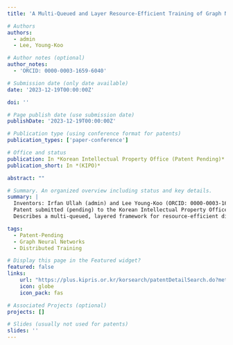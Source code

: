 ```yaml
---
title: 'A Multi-Queued and Layer Resource-Efficient Training of Graph Neural Networks over Multiple GPUs'

# Authors
authors:
  - admin
  - Lee, Young-Koo

# Author notes (optional)
author_notes:
  - 'ORCID: 0000-0003-1659-6040'

# Submission date (only date available)
date: '2023-12-19T00:00:00Z'

doi: ''

# Page publish date (use submission date)
publishDate: '2023-12-19T00:00:00Z'

# Publication type (using conference format for patents)
publication_types: ['paper-conference']

# Office and status
publication: In *Korean Intellectual Property Office (Patent Pending)*
publication_short: In *(KIPO)*

abstract: ""

# Summary. An organized overview including status and key details.
summary: |
  Inventors: Irfan Ullah (admin) and Lee Young-Koo (ORCID: 0000-0003-1659-6040).  
  Patent submitted (pending) to the Korean Intellectual Property Office on December 19, 2023.  
  Describes a multi-queued, layered framework for resource-efficient distributed training of Graph Neural Networks across multiple GPUs.

tags:
  - Patent-Pending
  - Graph Neural Networks
  - Distributed Training

# Display this page in the Featured widget?
featured: false
links:
    url: "https://plus.kipris.or.kr/korsearch/patentDetailSearch.do?method=detail&applno=1020210104172"
    icon: globe
    icon_pack: fas

# Associated Projects (optional)
projects: []

# Slides (usually not used for patents)
slides: ''
---
```


